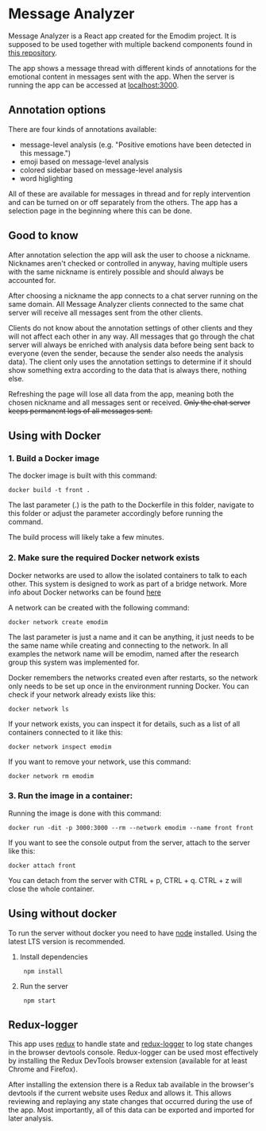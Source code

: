 # Message Analyzer

Message Analyzer is a React app created for the Emodim project. It is supposed to be used together with multiple backend components found in [this repository](https://github.com/aaposyvanen/emodim).

The app shows a message thread with different kinds of annotations for the emotional content in messages sent with the app. When the server is running the app can be accessed at [localhost:3000](http://localhost:3000).

## Annotation options

There are four kinds of annotations available:
- message-level analysis (e.g. "Positive emotions have been detected in this message.")
- emoji based on message-level analysis
- colored sidebar based on message-level analysis
- word higlighting

All of these are available for messages in thread and for reply intervention and can be turned on or off separately from the others. The app has a selection page in the beginning where this can be done.

 ## Good to know

 After annotation selection the app will ask the user to choose a nickname. Nicknames aren't checked or controlled in anyway, having multiple users with the same nickname is entirely possible and should always be accounted for.

 After choosing a nickname the app connects to a chat server running on the same domain. All Message Analyzer clients connected to the same chat server will receive all messages sent from the other clients.

 Clients do not know about the annotation settings of other clients and they will not affect each other in any way. All messages that go through the chat server will always be enriched with analysis data before being sent back to everyone (even the sender, because the sender also needs the analysis data). The client only uses the annotation settings to determine if it should show something extra according to the data that is always there, nothing else.

 Refreshing the page will lose all data from the app, meaning both the chosen nickname and all messages sent or received. ~~Only the chat server keeps permanent logs of all messages sent.~~

## Using with Docker
### 1. Build a Docker image

The docker image is built with this command:

    docker build -t front .

The last parameter (.) is the path to the Dockerfile in this folder, navigate to this folder or adjust the parameter accordingly before running the command.

The build process will likely take a few minutes.

### 2. Make sure the required Docker network exists

Docker networks are used to allow the isolated containers to talk to each other. This system is designed to work as part of a bridge network. More info about Docker networks can be found [here](https://docs.docker.com/network/)

A network can be created with the following command:

    docker network create emodim

The last parameter is just a name and it can be anything, it just needs to be the same name while creating and connecting to the network. In all examples the network name will be emodim, named after the research group this system was implemented for.

Docker remembers the networks created even after restarts, so the network only needs to be set up once in the environment running Docker. You can check if your network already exists like this:

    docker network ls

If your network exists, you can inspect it for details, such as a list of all containers connected to it like this:

    docker network inspect emodim

If you want to remove your network, use this command:

    docker network rm emodim


### 3. Run the image in a container:

Running the image is done with this command:

    docker run -dit -p 3000:3000 --rm --network emodim --name front front

If you want to see the console output from the server, attach to the server like this:

    docker attach front

You can detach from the server with CTRL + p, CTRL + q. CTRL + z will close the whole container.

## Using without docker

To run the server without docker you need to have [node](https://nodejs.org/en/) installed. Using the latest LTS version is recommended.

1. Install dependencies

        npm install

2. Run the server

        npm start

## Redux-logger

This app uses [redux](https://redux.js.org/) to handle state and [redux-logger](https://github.com/LogRocket/redux-logger) to log state changes in the browser devtools console. Redux-logger can be used most effectively by installing the Redux DevTools browser extension (available for at least Chrome and Firefox).

After installing the extension there is a Redux tab available in the browser's devtools if the current website uses Redux and allows it. This allows reviewing and replaying any state changes that occurred during the use of the app. Most importantly, all of this data can be exported and imported for later analysis.
